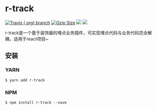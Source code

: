 # r-track

<a href="https://travis-ci.org/l-hammer/r-track"><img alt="Travis (.org) branch" src="https://img.shields.io/travis/l-hammer/r-track/master.svg?logoColor=%23666666&style=flat-square"></a>
<a href="https://unpkg.com/r-track/dist/r-track.min.js"><img src="https://img.badgesize.io/https://unpkg.com/r-track/dist/r-track.min.js?compression=gzip&style=flat-square" alt="Gzip Size" /></a>
<a href="https://www.npmjs.com/package/r-track"><img src="https://img.shields.io/npm/v/r-track.svg?colorB=brightgreen&style=flat-square"></a>
<a href="http://hits.dwyl.io/l-hammer/r-track" alt="hit count"><img src="http://hits.dwyl.io/l-hammer/r-track.svg" /></a>

r-track是一个基于装饰器的埋点业务插件，可实现埋点代码与业务代码完全解耦，适用于react项目~

## 安装

### YARN

```shell
$ yarn add r-track
```

### NPM

```shell
$ npm install r-track --save
```
